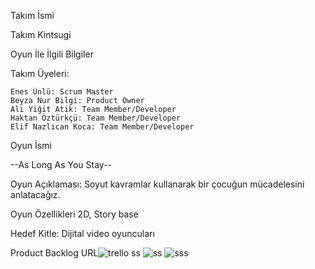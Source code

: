 Takım İsmi

Takım Kintsugi

Oyun İle İlgili Bilgiler

Takım Üyeleri:

    Enes Ünlü: Scrum Master
    Beyza Nur Bilgi: Product Owner
    Ali Yiğit Atik: Team Member/Developer
    Haktan Öztürkçü: Team Member/Developer
    Elif Nazlıcan Koca: Team Member/Developer

Oyun İsmi

--As Long As You Stay--

Oyun Açıklaması:
Soyut kavramlar kullanarak bir çocuğun mücadelesini anlatacağız. 

Oyun Özellikleri
2D, Story base 

Hedef Kitle: Dijital video oyuncuları

Product Backlog URL![trello ss](https://user-images.githubusercontent.com/104438447/167482252-b5f45b51-04d7-4259-8703-6f110449fccb.png)
![ss](https://user-images.githubusercontent.com/104438447/167482529-d9e34ebf-5fc7-408c-b6a3-45e42b9bb67a.png)
![sss](https://user-images.githubusercontent.com/104438447/167482810-849fa709-38cb-4422-a299-10e3ee460a79.png)
